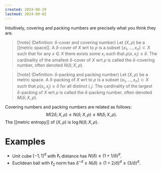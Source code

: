 ```yaml
---
created: 2024-08-29
lastmod: 2024-09-02
---
```


Intuitively, covering and packing numbers are precisely what you think they are. 

> [!note] (Definition: $\delta$-cover and covering number)
 > Let $(X,\rho)$ be a [[metric space]].  A $\delta$-cover of $X$ wrt to $\rho$ is a subset $\{x_1,\dots,x_n\}\subset X$ such that for any $x\in X$ there exists some $x_i$ such that $\rho(x,x_i)\leq \delta.$ The cardinality of the smallest $\delta$-cover of $X$ wrt $\rho$ is called the $\delta$-covering number, often denoted $N(\delta; X,\rho)$. 
 > 

> [!note] (Definition: $\delta$-packing and packing number)
 > Let $(X,\rho)$ be a metric space.  A $\delta$-packing of $X$ wrt to $\rho$ is a subset $\{x_1,\dots,x_n\}\subset X$ such that $\rho(x_i,x_j)\geq \delta$ for all distinct $i,j$.  The cardinality of the largest $\delta$-packing of $X$ wrt $\rho$ is called the $\delta$-packing number, often denoted $M(\delta; X,\rho)$. 
 > 

Covering numbers and packing numbers are related as follows: 
$$
M(2\delta; X,\rho) \leq N(\delta; X,\rho)\leq M(\delta; X,\rho).
$$
The [[metric entropy]] of $(X,\rho)$ is $\log N(\delta; X,\rho)$. 

# Examples 
- Unit cube $[-1,1]^d$ with $\ell_1$ distance has $N(\delta)\leq (1 + 1/\delta)^d$. 
- Euclidean ball with $\ell_2$ norm has $\delta^{-d} \leq N(\delta) \leq ( 1 + 2/\delta)^d\leq (3/\delta)^d$.  